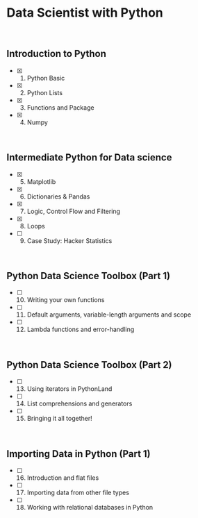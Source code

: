 # Data Scientist with Python
<br>

## Introduction to Python

- [x] 01. Python Basic
- [x] 02. Python Lists
- [x] 03. Functions and Package
- [x] 04. Numpy
<br>

## Intermediate Python for Data science

- [x] 05. Matplotlib
- [x] 06. Dictionaries & Pandas
- [x] 07. Logic, Control Flow and Filtering
- [x] 08. Loops
- [ ] 09. Case Study: Hacker Statistics
<br>

## Python Data Science Toolbox (Part 1)

- [ ] 10. Writing your own functions
- [ ] 11. Default arguments, variable-length arguments and scope
- [ ] 12. Lambda functions and error-handling
<br>

## Python Data Science Toolbox (Part 2)
- [ ] 13. Using iterators in PythonLand
- [ ] 14. List comprehensions and generators
- [ ] 15. Bringing it all together!
<br>

## Importing Data in Python (Part 1)
- [ ] 16. Introduction and flat files
- [ ] 17. Importing data from other file types
- [ ] 18. Working with relational databases in Python
